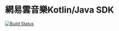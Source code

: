 # 網易雲音樂Kotlin/Java SDK

[![Build Status](https://travis-ci.com/cheuk-fung/netease-cloud-music-sdk.svg?branch=master)](https://travis-ci.com/cheuk-fung/netease-cloud-music-sdk)
